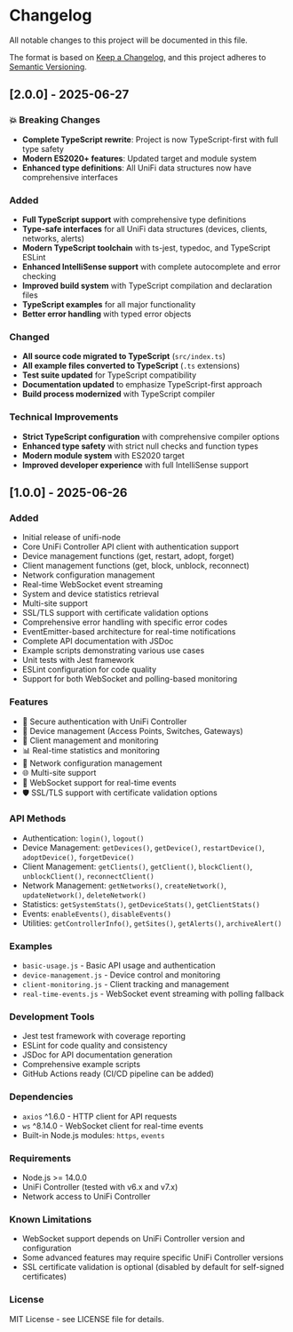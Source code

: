 # Changelog

All notable changes to this project will be documented in this file.

The format is based on [Keep a Changelog](https://keepachangelog.com/en/1.0.0/),
and this project adheres to [Semantic Versioning](https://semver.org/spec/v2.0.0.html).

## [2.0.0] - 2025-06-27

### 💥 Breaking Changes
- **Complete TypeScript rewrite**: Project is now TypeScript-first with full type safety
- **Modern ES2020+ features**: Updated target and module system
- **Enhanced type definitions**: All UniFi data structures now have comprehensive interfaces

### Added
- **Full TypeScript support** with comprehensive type definitions
- **Type-safe interfaces** for all UniFi data structures (devices, clients, networks, alerts)
- **Modern TypeScript toolchain** with ts-jest, typedoc, and TypeScript ESLint
- **Enhanced IntelliSense support** with complete autocomplete and error checking
- **Improved build system** with TypeScript compilation and declaration files
- **TypeScript examples** for all major functionality
- **Better error handling** with typed error objects

### Changed
- **All source code migrated to TypeScript** (`src/index.ts`)
- **All example files converted to TypeScript** (`.ts` extensions)
- **Test suite updated** for TypeScript compatibility
- **Documentation updated** to emphasize TypeScript-first approach
- **Build process modernized** with TypeScript compiler

### Technical Improvements
- **Strict TypeScript configuration** with comprehensive compiler options
- **Enhanced type safety** with strict null checks and function types
- **Modern module system** with ES2020 target
- **Improved developer experience** with full IntelliSense support

## [1.0.0] - 2025-06-26

### Added
- Initial release of unifi-node
- Core UniFi Controller API client with authentication support
- Device management functions (get, restart, adopt, forget)
- Client management functions (get, block, unblock, reconnect)
- Network configuration management
- Real-time WebSocket event streaming
- System and device statistics retrieval
- Multi-site support
- SSL/TLS support with certificate validation options
- Comprehensive error handling with specific error codes
- EventEmitter-based architecture for real-time notifications
- Complete API documentation with JSDoc
- Example scripts demonstrating various use cases
- Unit tests with Jest framework
- ESLint configuration for code quality
- Support for both WebSocket and polling-based monitoring

### Features
- 🔐 Secure authentication with UniFi Controller
- 📡 Device management (Access Points, Switches, Gateways)
- 👥 Client management and monitoring
- 📊 Real-time statistics and monitoring
- 🔧 Network configuration management
- 🌐 Multi-site support
- 📱 WebSocket support for real-time events
- 🛡️ SSL/TLS support with certificate validation options

### API Methods
- Authentication: `login()`, `logout()`
- Device Management: `getDevices()`, `getDevice()`, `restartDevice()`, `adoptDevice()`, `forgetDevice()`
- Client Management: `getClients()`, `getClient()`, `blockClient()`, `unblockClient()`, `reconnectClient()`
- Network Management: `getNetworks()`, `createNetwork()`, `updateNetwork()`, `deleteNetwork()`
- Statistics: `getSystemStats()`, `getDeviceStats()`, `getClientStats()`
- Events: `enableEvents()`, `disableEvents()`
- Utilities: `getControllerInfo()`, `getSites()`, `getAlerts()`, `archiveAlert()`

### Examples
- `basic-usage.js` - Basic API usage and authentication
- `device-management.js` - Device control and monitoring
- `client-monitoring.js` - Client tracking and management
- `real-time-events.js` - WebSocket event streaming with polling fallback

### Development Tools
- Jest test framework with coverage reporting
- ESLint for code quality and consistency
- JSDoc for API documentation generation
- Comprehensive example scripts
- GitHub Actions ready (CI/CD pipeline can be added)

### Dependencies
- `axios` ^1.6.0 - HTTP client for API requests
- `ws` ^8.14.0 - WebSocket client for real-time events
- Built-in Node.js modules: `https`, `events`

### Requirements
- Node.js >= 14.0.0
- UniFi Controller (tested with v6.x and v7.x)
- Network access to UniFi Controller

### Known Limitations
- WebSocket support depends on UniFi Controller version and configuration
- Some advanced features may require specific UniFi Controller versions
- SSL certificate validation is optional (disabled by default for self-signed certificates)

### License
MIT License - see LICENSE file for details.
